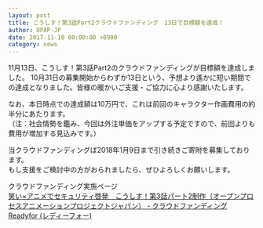 ```yaml
---
layout: post
title: こうしす！第3話Part2クラウドファンディング　13日で目標額を達成！
author: OPAP-JP
date: 2017-11-18 00:00:00 +0900
category: news
---
```


11月13日、こうしす！第3話Part2のクラウドファンディングが目標額を達成しました。 10月31日の募集開始からわずか13日という、予想より遙かに短い期間での達成となりました。皆様の暖かいご支援・ご協力に心より感謝いたします。

なお、本日時点での達成額は10万円で、これは前回のキャラクター作画費用の約半分にあたります。  
<span class="note">（注：社会情勢を鑑み、今回は外注単価をアップする予定ですので、前回よりも費用が増加する見込みです。）</span>

当クラウドファンディングば2018年1月9日まで引き続きご寄附を募集しております。  
もし支援をご検討中の方がおられましたら、ぜひよろしくお願いします。

クラウドファンディング実施ページ<br />
[笑い×アニメでセキュリティ啓発　こうしす！第3話パート2制作（オープンプロセスアニメーションプロジェクトジャパン） - クラウドファンディング Readyfor (レディーフォー)](https://readyfor.jp/projects/kosys-ep03-part2)

